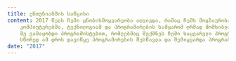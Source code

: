 ```yaml
---
title: ენთუზიაზმის საწყისი
content: 2017 წელს ჩემი ცნობისმოყვარეობა აღვივდა, რამაც ჩემს მოგზაურობას საფუძველი ჩაუდო.
    კომპიუტერებმა, ტექნოლოგიამ და პროგრამირების სამყარომ ღრმად მომხიბლა.
    მე ვამაყობდი პროგრამისტებით, რომლებმაც შექმნეს ჩემი საყვარელი პროგრამები და თამაშები.
    სწორედ ამ დროს დავიწყე პროგრამირების შესწავლა და შემიყვარდა პროგრამების შექმნა.
date: "2017"
---
```

